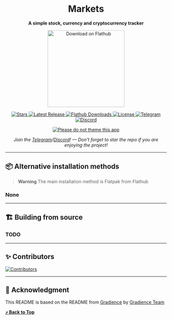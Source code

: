 <h1 align="center">
    Markets
</h1>

<p align="center">
  <strong>A simple stock, currency and cryptocurrency tracker</strong>
</p>

<p align="center">
    <a align="center" href="https://flathub.org/apps/com.vysp3r.Markets">
        <img width='240' alt='Download on Flathub' src='https://dl.flathub.org/assets/badges/flathub-badge-i-en.svg' />
    </a>
</p>

<p align="center">
    <a href="https://github.com/Vysp3r/Markets/stargazers">
      <img alt="Stars" title="Stars" src="https://img.shields.io/github/stars/Vysp3r/Markets?style=shield&label=%E2%AD%90%20Stars&branch=main&kill_cache=1%22" />
    </a>
    <a href="https://github.com/Vysp3r/Markets/releases/latest">
      <img alt="Latest Release" title="Latest Release" src="https://img.shields.io/github/v/release/Vysp3r/Markets?style=shield&label=%F0%9F%9A%80%20Release">
    </a>
    <a href="https://klausenbusk.github.io/flathub-stats/#ref=com.vysp3r.Markets&interval=infinity&downloadType=installs%2Bupdates">
      <img alt="Flathub Downloads" title="Flathub Downloads" src="https://img.shields.io/badge/dynamic/json?color=informational&label=Downloads&logo=flathub&logoColor=white&query=%24.installs_total&url=https%3A%2F%2Fflathub.org%2Fapi%2Fv2%2Fstats%2Fcom.vysp3r.Markets">
    </a>
    <a href="https://github.com/Vysp3r/Markets/blob/main/LICENSE.md">
      <img alt="License" title="License" src="https://img.shields.io/github/license/Vysp3r/Markets?label=%F0%9F%93%9C%20License" />
    </a>
    <a href="https://t.me/MarketsVala">
      <img alt="Telegram" title="Telegram" src="https://img.shields.io/endpoint?color=neon&style=shield&url=https%3A%2F%2Ftg.sumanjay.workers.dev%2FMarketsVala">
    </a>
    <a href="https://discord.gg/Fyf8bWexpQ">
      <img alt="Discord" title="Discord" src="https://dcbadge.vercel.app/api/server/Fyf8bWexpQ?style=flat&theme=default-inverted">
    </a>
</p>

<p align="center">
  <a href="https://stopthemingmy.app">
    <img alt="Please do not theme this app" src="https://stopthemingmy.app/badge.svg"/>
  </a>
</p>

<p align="center">
    <i>Join the <a href="https://t.me/MarketsVala">Telegram</a>/<a href="https://discord.gg/Fyf8bWexpQ">Discord</a>! — Don't forget to star the repo if you are enjoying the project!</i>
</p>

- - - -

## 📦️ Alternative installation methods

> **Warning**
> The main installation method is Flatpak from Flathub

### None

- - - -

## 🏗️ Building from source

### TODO

- - - -

## ✨️ Contributors

[![Contributors](https://contrib.rocks/image?repo=Vysp3r/Markets)](https://github.com/Vysp3r/Markets/graphs/contributors)

- - - -

## 💝 Acknowledgment

This README is based on the README from [Gradience](https://github.com/GradienceTeam/Gradience) by [Gradience Team](https://github.com/GradienceTeam)

**[⤴️ Back to Top](#Markets)**
